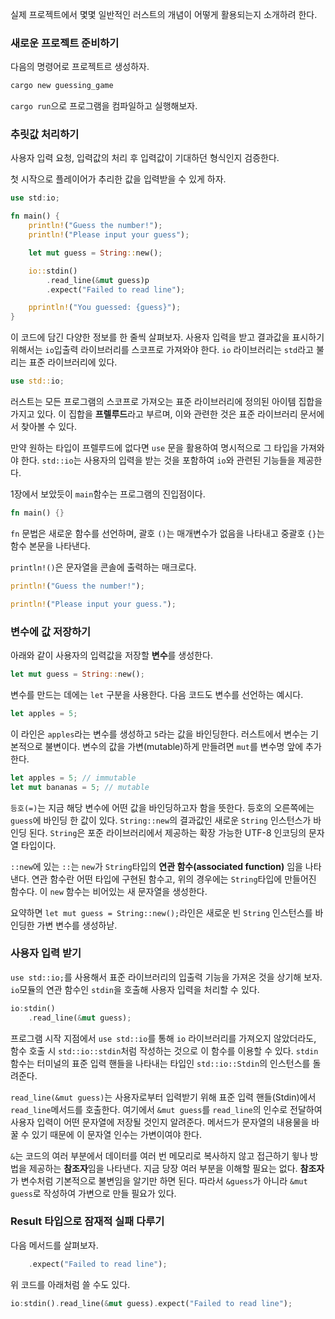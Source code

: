 실제 프로젝트에서 몇몇 일반적인 러스트의 개념이 어떻게 활용되는지 소개하려 한다.

### 새로운 프로젝트 준비하기

다음의 명령어로 프로젝트르 생성하자.

```bash
cargo new guessing_game
```

`cargo run`으로 프로그램을 컴파일하고 실행해보자.

### 추릿값 처리하기

사용자 입력 요청, 입력값의 처리 후 입력값이 기대하던 형식인지 검증한다.

첫 시작으로 플레이어가 추리한 값을 입력받을 수 있게 하자.

```rust
use std:io;

fn main() {
	println!("Guess the number!");
	println!("Please input your guess");

	let mut guess = String::new();

	io::stdin()
		.read_line(&mut guess)p
		.expect("Failed to read line");

	pprintln!("You guessed: {guess}");
}
```

이 코드에 담긴 다양한 정보를 한 줄씩 살펴보자. 사용자 입력을 받고 결과값을 표시하기 위해서는 `io`입출력 라이브러리를 스코프로 가져와야 한다. `io` 라이브러리는 `std`라고 불리는 표준 라이브러리에 있다.

```rust
use std::io;
```

러스트는 모든 프로그램의 스코프로 가져오는 표준 라이브러리에 정의된 아이템 집합을 가지고 있다. 이 집합을 **프렐루드**라고 부르며, 이와 관련한 것은 표준 라이브러리 문서에서 찾아볼 수 있다.

만약 원하는 타입이 프렐루드에 없다면 `use` 문을 활용하여 명시적으로 그 타입을 가져와야 한다. `std::io`는 사용자의 입력을 받는 것을 포함하여 `io`와 관련된 기능들을 제공한다.

1장에서 보았듯이 `main`함수는 프로그램의 진입점이다.

```rust
fn main() {}
```

`fn` 문법은 새로운 함수를 선언하며, 괄호 `()`는 매개변수가 없음을 나타내고 중괄호 `{}`는 함수 본문을 나타낸다.

`println!()`은 문자열을 콘솔에 출력하는 매크로다.

```rust
println!("Guess the number!");

println!("Please input your guess.");
```

### 변수에 값 저장하기

아래와 같이 사용자의 입력값을 저장할 **변수**를 생성한다.

```rust
let mut guess = String::new();
```

변수를 만드는 데에는 `let` 구분을 사용한다. 다음 코드도 변수를 선언하는 예시다.

```rust
let apples = 5;
```

이 라인은 `apples`라는 변수를 생성하고 `5`라는 값을 바인딩한다. 러스트에서 변수는 기본적으로 불변이다. 변수의 값을 가변(mutable)하게 만들려면 `mut`를 변수명 앞에 추가한다.

```rust
let apples = 5; // immutable
let mut bananas = 5; // mutable
```

`등호(=)`는 지금 해당 변수에 어떤 값을 바인딩하고자 함을 뜻한다. 등호의 오른쪽에는 `guess`에 바인딩 한 값이 있다. `String::new`의 결과값인 새로운 `String` 인스턴스가 바인딩 된다. `String`은 포준 라이브러리에서 제공하는 확장 가능한 UTF-8 인코딩의 문자열 타입이다.

`::new`에 있는 `::`는 `new`가 `String`타입의 **연관 함수(associated function)** 임을 나타낸다. 연관 함수란 어떤 타입에 구현된 함수고, 위의 경우에는 `String`타입에 만들어진 함수다. 이 `new` 함수는 비어있는 새 문자열을 생성한다.

요약하면 `let mut guess = String::new();`라인은 새로운 빈 `String` 인스턴스를 바인딩한 가변 변수를 생성하낟.

### 사용자 입력 받기

`use std::io;`를 사용해서 표준 라이브러리의 입출력 기능을 가져온 것을 상기해 보자. `io`모듈의 연관 함수인 `stdin`을 호출해 사용자 입력을 처리할 수 있다.

```rust
io:stdin()
	.read_line(&mut guess);
```

프로그램 시작 지점에서 `use std::io`를 통해 `io` 라이브러리를 가져오지 않았더라도, 함수 호출 시 `std::io::stdin`처럼 작성하는 것으로 이 함수를 이용할 수 있다. `stdin`함수는 터미널의 표준 입력 핸들을 나타내는 타입인 `std::io::Stdin`의 인스턴스를 돌려준다.

`read_line(&mut guess)`는 사용자로부터 입력받기 위해 표준 입력 핸들(Stdin)에서 `read_line`메서드를 호출한다. 여기에서 `&mut guess`를 `read_line`의 인수로 전달하여 사용자 입력이 어떤 문자열에 저장될 것인지 알려준다. 메서드가 문자열의 내용물을 바꿀 수 있기 때문에 이 문자열 인수는 가변이여야 한다.

`&`는 코드의 여러 부분에서 데이터를 여러 번 메모리로 복사하지 않고 접근하기 윟나 방법을 제공하는 **참조자**임을 나타낸다. 지금 당장 여러 부분을 이해할 필요는 없다. **참조자**가 변수처럼 기본적으로 불변임을 알기만 하면 된다. 따라서 `&guess`가 아니라 `&mut guess`로 작성하여 가변으로 만들 필요가 있다.

### Result 타입으로 잠재적 실패 다루기

다음 메서드를 살펴보자.

```rust
	.expect("Failed to read line");
```

위 코드를 아래처럼 쓸 수도 있다.

```rust
io:stdin().read_line(&mut guess).expect("Failed to read line");
```

